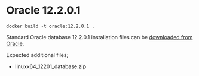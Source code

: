 # Oracle 12.2.0.1
```
docker build -t oracle:12.2.0.1 .
```

Standard Oracle database 12.2.0.1 installation files can be [downloaded from Oracle](https://www.oracle.com/database/technologies/oracle-database-software-downloads.html).

Expected additional files;
- linuxx64_12201_database.zip
